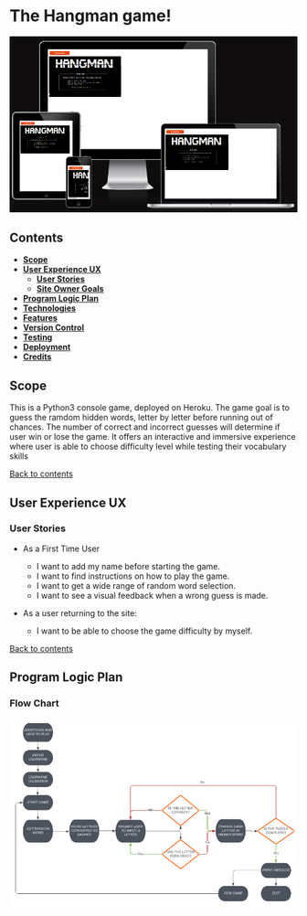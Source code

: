 # **The Hangman game!**
![](documentation/images/amiresponsive.PNG)
## **Contents**
* [**Scope**](#scope)  
* [**User Experience UX**](#user-experience-ux)
    * [**User Stories**](#user-stories)
    * [**Site Owner Goals**](#site-owner-goals)
* [**Program Logic Plan**](#user-experience-ux)
* [**Technologies**](#technologies)
* [**Features**](#features)
* [**Version Control**](#version-control)    
* [**Testing**](#testing)
* [**Deployment**](#deployment)    
* [**Credits**](#credits)  
  


## **Scope**

This is a Python3 console game, deployed on Heroku.
The game goal is to guess the ramdom hidden words, letter by letter before running out of chances. The number of correct and incorrect guesses will determine if user win or lose the game. 
It offers an interactive and immersive experience where user is able to choose difficulty level while testing their vocabulary skills

[Back to contents](#contents)

## **User Experience UX**

### **User Stories**

- As a First Time User
    - I want to add my name before starting the game.
    - I want to find instructions on how to play the game. 
    - I want to get a wide range of random word selection.
    - I want to see a visual feedback when a wrong guess is made.


-  As a user returning to the site:
   - I want to be able to choose the game difficulty by myself.


[Back to contents](#contents)

## **Program Logic Plan**  

### **Flow Chart**

![Flowchart](/documentation/images/hangman_flowchart.PNG)

